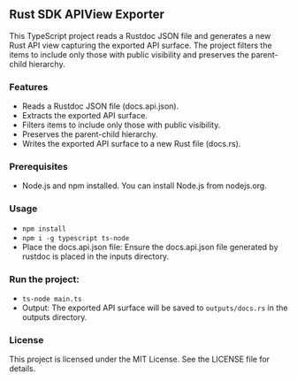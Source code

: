 ## Rust SDK APIView Exporter

This TypeScript project reads a Rustdoc JSON file and generates a new Rust API view capturing the exported API surface. The project filters the items to include only those with public visibility and preserves the parent-child hierarchy.

### Features
- Reads a Rustdoc JSON file (docs.api.json).
- Extracts the exported API surface.
- Filters items to include only those with public visibility.
- Preserves the parent-child hierarchy.
- Writes the exported API surface to a new Rust file (docs.rs).

### Prerequisites
- Node.js and npm installed. You can install Node.js from nodejs.org.

### Usage
- `npm install`
- `npm i -g typescript ts-node`
- Place the docs.api.json file: Ensure the docs.api.json file generated by rustdoc is placed in the inputs directory.

### Run the project:
- `ts-node main.ts`
- Output: The exported API surface will be saved to `outputs/docs.rs` in the outputs directory.

### License
This project is licensed under the MIT License. See the LICENSE file for details.
